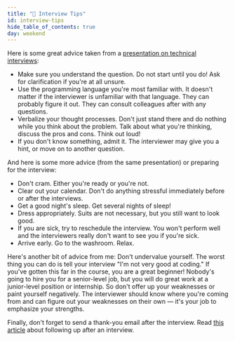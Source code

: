 ```yaml
---
title: "📓 Interview Tips"
id: interview-tips
hide_table_of_contents: true
day: weekend
---
```


Here is some great advice taken from a [presentation on technical interviews](http://www.piexposed.com/wp-content/uploads/2012/06/Rock-the-Technical-Interview.pdf):

* Make sure you understand the question. Do not start until you do! Ask for clarification if you're at all unsure.
* Use the programming language you're most familiar with. It doesn't matter if the interviewer is unfamiliar with that language. They can probably figure it out. They can consult colleagues after with any questions.
* Verbalize your thought processes. Don't just stand there and do nothing while you think about the problem. Talk about what you're thinking, discuss the pros and cons. Think out loud!
* If you don't know something, admit it. The interviewer may give you a hint, or move on to another question.

And here is some more advice (from the same presentation) or preparing for the interview:

* Don't cram. Either you're ready or you're not.
* Clear out your calendar. Don't do anything stressful immediately before or after the interviews.
* Get a good night's sleep. Get several nights of sleep!
* Dress appropriately. Suits are not necessary, but you still want to look good.
* If you are sick, try to reschedule the interview. You won't perform well and the interviewers really don't want to see you if you're sick.
* Arrive early. Go to the washroom. Relax.

Here's another bit of advice from me: Don't undervalue yourself. The worst thing you can do is tell your interview "I'm not very good at coding." If you've gotten this far in the course, you are a great beginner! Nobody's going to hire you for a senior-level job, but you will do great work at a junior-level position or internship. So don't offer up your weaknesses or paint yourself negatively. The interviewer should know where you're coming from and can figure out your weaknesses on their own — it's your job to emphasize your strengths.

Finally, don't forget to send a thank-you email after the interview. Read [this article](http://www.forbes.com/sites/dailymuse/2012/05/30/4-non-annoying-ways-to-follow-up-after-an-interview/) about following up after an interview.
